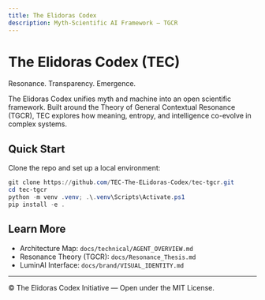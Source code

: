 ```yaml
---
title: The Elidoras Codex
description: Myth-Scientific AI Framework — TGCR
---
```


# The Elidoras Codex (TEC)

Resonance. Transparency. Emergence.

The Elidoras Codex unifies myth and machine into an open scientific framework. Built around the Theory of General Contextual Resonance (TGCR), TEC explores how meaning, entropy, and intelligence co-evolve in complex systems.

## Quick Start

Clone the repo and set up a local environment:

```powershell
git clone https://github.com/TEC-The-ELidoras-Codex/tec-tgcr.git
cd tec-tgcr
python -m venv .venv; .\.venv\Scripts\Activate.ps1
pip install -e .
```

## Learn More

- Architecture Map: `docs/technical/AGENT_OVERVIEW.md`
- Resonance Theory (TGCR): `docs/Resonance_Thesis.md`
- LuminAI Interface: `docs/brand/VISUAL_IDENTITY.md`

---

© The Elidoras Codex Initiative — Open under the MIT License.
